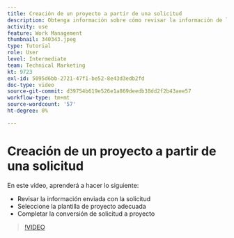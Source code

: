 ```yaml
---
title: Creación de un proyecto a partir de una solicitud
description: Obtenga información sobre cómo revisar la información de la solicitud, seleccionar la plantilla de proyecto correcta y convertir la solicitud en un proyecto.
activity: use
feature: Work Management
thumbnail: 340343.jpeg
type: Tutorial
role: User
level: Intermediate
team: Technical Marketing
kt: 9723
exl-id: 5095d6bb-2721-47f1-be52-8e43d3edb2fd
doc-type: video
source-git-commit: d39754b619e526e1a869deedb38dd2f2b43aee57
workflow-type: tm+mt
source-wordcount: '57'
ht-degree: 0%

---
```


# Creación de un proyecto a partir de una solicitud

En este vídeo, aprenderá a hacer lo siguiente:

* Revisar la información enviada con la solicitud
* Seleccione la plantilla de proyecto adecuada
* Completar la conversión de solicitud a proyecto

>[!VIDEO](https://video.tv.adobe.com/v/340343/?quality=12)
